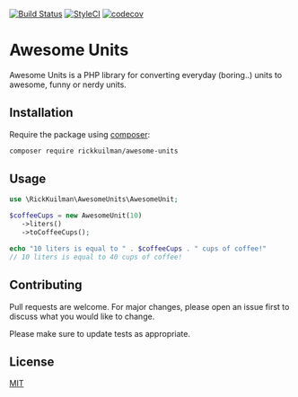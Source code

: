 [![Build Status](https://travis-ci.org/rickkuilman/awesome-units.svg?branch=master)](https://travis-ci.org/rickkuilman/awesome-units) [![StyleCI](https://github.styleci.io/repos/199922123/shield?branch=master)](https://github.styleci.io/repos/199922123) [![codecov](https://codecov.io/gh/rickkuilman/awesome-units/branch/master/graph/badge.svg)](https://codecov.io/gh/rickkuilman/awesome-units)


# Awesome Units

Awesome Units is a PHP library for converting everyday (boring..) units to awesome, funny or nerdy units.

## Installation

Require the package using [composer](https://getcomposer.org/):

```bash
composer require rickkuilman/awesome-units
```

## Usage

```php
use \RickKuilman\AwesomeUnits\AwesomeUnit;

$coffeeCups = new AwesomeUnit(10)
   ->liters()
   ->toCoffeeCups();

echo "10 liters is equal to " . $coffeeCups . " cups of coffee!"
// 10 liters is equal to 40 cups of coffee!
```

## Contributing
Pull requests are welcome. For major changes, please open an issue first to discuss what you would like to change.

Please make sure to update tests as appropriate.

## License
[MIT](./LICENSE.md)
